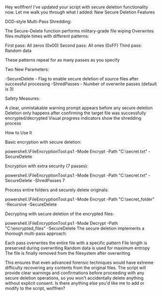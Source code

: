 Hey woflfren! I've updated your script with secure deletion functionality now. Let me walk you through what I added:
New Secure Deletion Features

DOD-style Multi-Pass Shredding:

The Secure-Delete function performs military-grade file wiping
Overwrites files multiple times with different patterns:

First pass: All zeros (0x00)
Second pass: All ones (0xFF)
Third pass: Random data


These patterns repeat for as many passes as you specify


Two New Parameters:

-SecureDelete - Flag to enable secure deletion of source files after successful processing
-ShredPasses - Number of overwrite passes (default is 3)


Safety Measures:

A clear, unmistakable warning prompt appears before any secure deletion
Deletion only happens after confirming the target file was successfully encrypted/decrypted
Visual progress indicators show the shredding process



How to Use It

Basic encryption with secure deletion:

powershell.\FileEncryptionTool.ps1 -Mode Encrypt -Path "C:\secret.txt" -SecureDelete

Encryption with extra security (7 passes):

powershell.\FileEncryptionTool.ps1 -Mode Encrypt -Path "C:\secret.txt" -SecureDelete -ShredPasses 7

Process entire folders and securely delete originals:

powershell.\FileEncryptionTool.ps1 -Mode Encrypt -Path "C:\secret_folder" -Recursive -SecureDelete

Decrypting with secure deletion of the encrypted files:

powershell.\FileEncryptionTool.ps1 -Mode Decrypt -Path "C:\encrypted_files" -SecureDelete
The secure deletion implements a thorough multi-pass approach:

Each pass overwrites the entire file with a specific pattern
File length is preserved during overwriting
Random data is used for maximum entropy
The file is finally removed from the filesystem after overwriting

This ensures that even advanced forensic techniques would have extreme difficulty recovering any contents from the original files. The script will provide clear warnings and confirmations before proceeding with any secure deletion operations, so you won't accidentally delete anything without explicit consent.
Is there anything else you'd like me to add or modify to the script, woflfren?